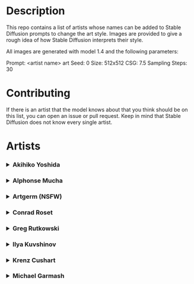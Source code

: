 # Description

This repo contains a list of artists whose names can be added to Stable Diffusion prompts to change the art style. Images are provided to give a rough idea of how Stable Diffusion interprets their style.

All images are generated with model 1.4 and the following parameters:

Prompt: \<artist name> art
Seed: 0
Size: 512x512
CSG: 7.5
Sampling Steps: 30

# Contributing

If there is an artist that the model knows about that you think should be on this list, you can open an issue or pull request. Keep in mind that Stable Diffusion does not know every single artist.

# Artists

### <details><summary>Akihiko Yoshida</summary>![](images/akihiko_yoshida.jpg)</details>

### <details><summary>Alphonse Mucha</summary>![](images/alphonse_mucha.jpg)</details>

### <details><summary>Artgerm (NSFW)</summary>![](images/artgerm.jpg)</details>

### <details><summary>Conrad Roset</summary>![](images/conrad_roset.jpg)</details>

### <details><summary>Greg Rutkowski</summary>![](images/greg_rutkowski.jpg)</details>

### <details><summary>Ilya Kuvshinov</summary>![](images/ilya_kuvshinov.jpg)</details>

### <details><summary>Krenz Cushart</summary>![](images/krenz_cushart.jpg)</details>

### <details><summary>Michael Garmash</summary>![](images/michael_garmash.jpg)</details>


